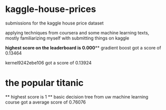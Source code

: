 # kaggle-house-prices
submissions for the kaggle house price dataset

applying techniques from coursera and some machine learning texts, mostly familiarizing myself with submitting things on kaggle

**highest score on the leaderboard is 0.000****
gradient boost got a score of 0.13464

kernel9242ebe106 got a score of 0.13924

# the popular titanic
** highest score is 1 **
basic decision tree from uw machine learning course got a average score of 0.76076
